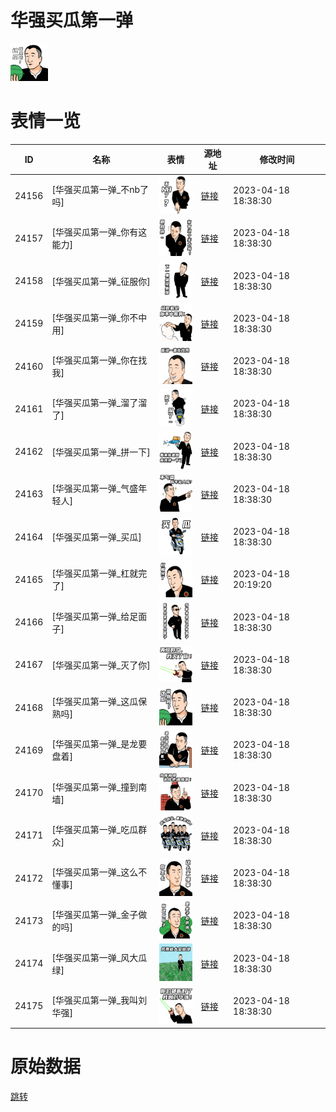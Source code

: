 # 华强买瓜第一弹

<img src="./cover.png" height="60" alt="cover" />

# 表情一览

|ID|名称|表情|源地址|修改时间|
|----|----|----|----|----|
|24156|[华强买瓜第一弹_不nb了吗]|<img src="./pic/024156_%5B华强买瓜第一弹_不nb了吗%5D.png" height="60" alt="不nb了吗"/>|[链接](https://i0.hdslb.com/bfs/garb/6dc659a7ec6448db547c3e9f6fc85fa3b907e749.png)|2023-04-18 18:38:30|
|24157|[华强买瓜第一弹_你有这能力]|<img src="./pic/024157_%5B华强买瓜第一弹_你有这能力%5D.png" height="60" alt="你有这能力"/>|[链接](https://i0.hdslb.com/bfs/garb/fba6e6f6af49b2b90bfcac4aaeb447a1502f34cb.png)|2023-04-18 18:38:30|
|24158|[华强买瓜第一弹_征服你]|<img src="./pic/024158_%5B华强买瓜第一弹_征服你%5D.png" height="60" alt="征服你"/>|[链接](https://i0.hdslb.com/bfs/garb/233250a6c1882e27ecef613decdae20a145628a8.png)|2023-04-18 18:38:30|
|24159|[华强买瓜第一弹_你不中用]|<img src="./pic/024159_%5B华强买瓜第一弹_你不中用%5D.png" height="60" alt="你不中用"/>|[链接](https://i0.hdslb.com/bfs/garb/273e0a78579c0149c1fa1a8828c8ef030c9f6d39.png)|2023-04-18 18:38:30|
|24160|[华强买瓜第一弹_你在找我]|<img src="./pic/024160_%5B华强买瓜第一弹_你在找我%5D.png" height="60" alt="你在找我"/>|[链接](https://i0.hdslb.com/bfs/garb/685ba74fe1b5a3123b023b95c564eb62719b60af.png)|2023-04-18 18:38:30|
|24161|[华强买瓜第一弹_溜了溜了]|<img src="./pic/024161_%5B华强买瓜第一弹_溜了溜了%5D.png" height="60" alt="溜了溜了"/>|[链接](https://i0.hdslb.com/bfs/garb/e536d783dafa3abed5b1cc78ba6ca95af4d4d3b9.png)|2023-04-18 18:38:30|
|24162|[华强买瓜第一弹_拼一下]|<img src="./pic/024162_%5B华强买瓜第一弹_拼一下%5D.png" height="60" alt="拼一下"/>|[链接](https://i0.hdslb.com/bfs/garb/7c36fdcd3b40cb64686eb7ca10247f3278d499ba.png)|2023-04-18 18:38:30|
|24163|[华强买瓜第一弹_气盛年轻人]|<img src="./pic/024163_%5B华强买瓜第一弹_气盛年轻人%5D.png" height="60" alt="气盛年轻人"/>|[链接](https://i0.hdslb.com/bfs/garb/7e167d0c33545a4fc0045da6bf5072fc9db633a1.png)|2023-04-18 18:38:30|
|24164|[华强买瓜第一弹_买瓜]|<img src="./pic/024164_%5B华强买瓜第一弹_买瓜%5D.png" height="60" alt="买瓜"/>|[链接](https://i0.hdslb.com/bfs/garb/d6186cb43cdc21e9a206e96fcd6a15ba1b8446f9.png)|2023-04-18 18:38:30|
|24165|[华强买瓜第一弹_杠就完了]|<img src="./pic/024165_%5B华强买瓜第一弹_杠就完了%5D.png" height="60" alt="杠就完了"/>|[链接](https://i0.hdslb.com/bfs/garb/1c7c706ac19fab758acaba607254b52669eb96cb.png)|2023-04-18 20:19:20|
|24166|[华强买瓜第一弹_给足面子]|<img src="./pic/024166_%5B华强买瓜第一弹_给足面子%5D.png" height="60" alt="给足面子"/>|[链接](https://i0.hdslb.com/bfs/garb/5806ecc008c272cc04e4ba5b47703ca0b0535116.png)|2023-04-18 18:38:30|
|24167|[华强买瓜第一弹_灭了你]|<img src="./pic/024167_%5B华强买瓜第一弹_灭了你%5D.png" height="60" alt="灭了你"/>|[链接](https://i0.hdslb.com/bfs/garb/c4d338ac31331f22a3fe397cc5b7ea75f9f35195.png)|2023-04-18 18:38:30|
|24168|[华强买瓜第一弹_这瓜保熟吗]|<img src="./pic/024168_%5B华强买瓜第一弹_这瓜保熟吗%5D.png" height="60" alt="这瓜保熟吗"/>|[链接](https://i0.hdslb.com/bfs/garb/bde90620911a769c20aee67144f9350920b8e6e9.png)|2023-04-18 18:38:30|
|24169|[华强买瓜第一弹_是龙要盘着]|<img src="./pic/024169_%5B华强买瓜第一弹_是龙要盘着%5D.png" height="60" alt="是龙要盘着"/>|[链接](https://i0.hdslb.com/bfs/garb/7e3e50b5c58413c7afd2511e79e51d0c5bc23109.png)|2023-04-18 18:38:30|
|24170|[华强买瓜第一弹_撞到南墙]|<img src="./pic/024170_%5B华强买瓜第一弹_撞到南墙%5D.png" height="60" alt="撞到南墙"/>|[链接](https://i0.hdslb.com/bfs/garb/f5f00d0b2d9b87844630d5f1873b3cc49fe38236.png)|2023-04-18 18:38:30|
|24171|[华强买瓜第一弹_吃瓜群众]|<img src="./pic/024171_%5B华强买瓜第一弹_吃瓜群众%5D.png" height="60" alt="吃瓜群众"/>|[链接](https://i0.hdslb.com/bfs/garb/18220f3a3622a710748ddad4e91d1c575f6a749b.png)|2023-04-18 18:38:30|
|24172|[华强买瓜第一弹_这么不懂事]|<img src="./pic/024172_%5B华强买瓜第一弹_这么不懂事%5D.png" height="60" alt="这么不懂事"/>|[链接](https://i0.hdslb.com/bfs/garb/5e6b2cea515383c9e1fa6c0ba35b2f75d57161a9.png)|2023-04-18 18:38:30|
|24173|[华强买瓜第一弹_金子做的吗]|<img src="./pic/024173_%5B华强买瓜第一弹_金子做的吗%5D.png" height="60" alt="金子做的吗"/>|[链接](https://i0.hdslb.com/bfs/garb/2a67a86552eec45d4c5aa5cf9e21ee27e182d045.png)|2023-04-18 18:38:30|
|24174|[华强买瓜第一弹_风大瓜绿]|<img src="./pic/024174_%5B华强买瓜第一弹_风大瓜绿%5D.png" height="60" alt="风大瓜绿"/>|[链接](https://i0.hdslb.com/bfs/garb/2cc2da733f38ee87fafd1bdcf0f9029cb4c4aa79.png)|2023-04-18 18:38:30|
|24175|[华强买瓜第一弹_我叫刘华强]|<img src="./pic/024175_%5B华强买瓜第一弹_我叫刘华强%5D.png" height="60" alt="我叫刘华强"/>|[链接](https://i0.hdslb.com/bfs/garb/e11f1bd9308ba1a4abcbc618542bb5729c5c7eed.png)|2023-04-18 18:38:30|

# 原始数据

[跳转](./raw.json)


